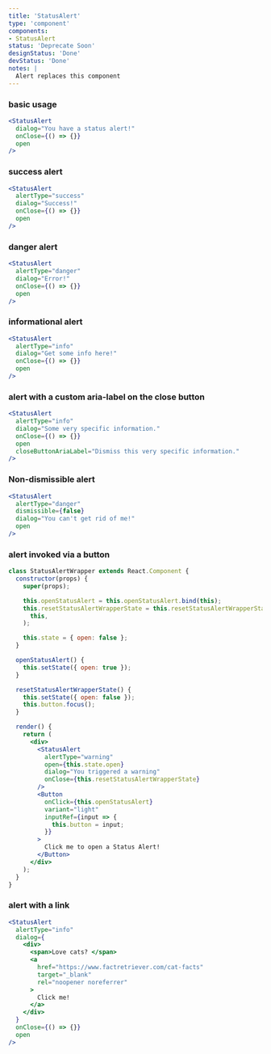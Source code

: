 ```yaml
---
title: 'StatusAlert'
type: 'component'
components:
- StatusAlert
status: 'Deprecate Soon'
designStatus: 'Done'
devStatus: 'Done'
notes: |
  Alert replaces this component
---
```


### basic usage

```jsx live
<StatusAlert
  dialog="You have a status alert!"
  onClose={() => {}}
  open
/>
```

### success alert

```jsx live
<StatusAlert
  alertType="success"
  dialog="Success!"
  onClose={() => {}}
  open
/>
```

### danger alert

```jsx live
<StatusAlert
  alertType="danger"
  dialog="Error!"
  onClose={() => {}}
  open
/>
```

### informational alert

```jsx live
<StatusAlert
  alertType="info"
  dialog="Get some info here!"
  onClose={() => {}}
  open
/>
```

### alert with a custom aria-label on the close button

```jsx live
<StatusAlert
  alertType="info"
  dialog="Some very specific information."
  onClose={() => {}}
  open
  closeButtonAriaLabel="Dismiss this very specific information."
/>
```

### Non-dismissible alert

```jsx live
<StatusAlert
  alertType="danger"
  dismissible={false}
  dialog="You can't get rid of me!"
  open
/>
```

### alert invoked via a button

```jsx live
class StatusAlertWrapper extends React.Component {
  constructor(props) {
    super(props);

    this.openStatusAlert = this.openStatusAlert.bind(this);
    this.resetStatusAlertWrapperState = this.resetStatusAlertWrapperState.bind(
      this,
    );

    this.state = { open: false };
  }

  openStatusAlert() {
    this.setState({ open: true });
  }

  resetStatusAlertWrapperState() {
    this.setState({ open: false });
    this.button.focus();
  }

  render() {
    return (
      <div>
        <StatusAlert
          alertType="warning"
          open={this.state.open}
          dialog="You triggered a warning"
          onClose={this.resetStatusAlertWrapperState}
        />
        <Button
          onClick={this.openStatusAlert}
          variant="light"
          inputRef={input => {
            this.button = input;
          }}
        >
          Click me to open a Status Alert!
        </Button>
      </div>
    );
  }
}
```

### alert with a link

```jsx live
<StatusAlert
  alertType="info"
  dialog={
    <div>
      <span>Love cats? </span>
      <a
        href="https://www.factretriever.com/cat-facts"
        target="_blank"
        rel="noopener noreferrer"
      >
        Click me!
      </a>
    </div>
  }
  onClose={() => {}}
  open
/>
```
